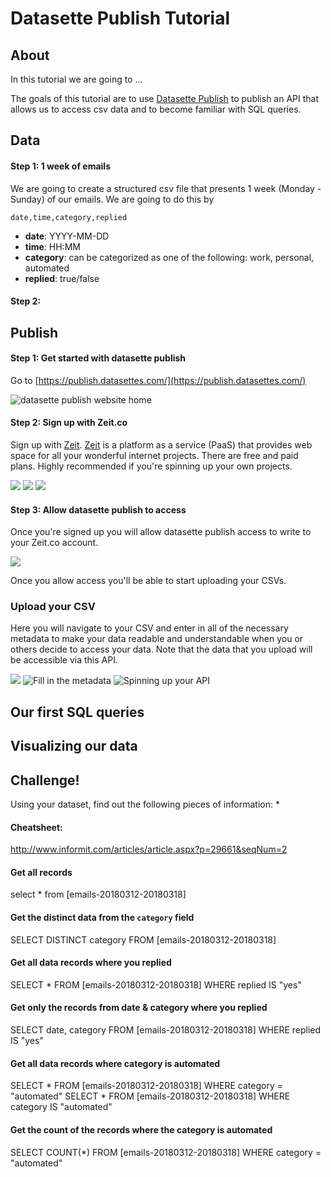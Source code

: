 # Datasette Publish Tutorial

## About

In this tutorial we are going to ...

The goals of this tutorial are to use [Datasette Publish]() to publish an API that allows us to access csv data and to become familiar with SQL queries. 


## Data

#### Step 1: 1 week of emails

We are going to create a structured csv file that presents 1 week (Monday - Sunday) of our emails. We are going to do this by 

```
date,time,category,replied 

```

* **date**: YYYY-MM-DD
* **time**: HH:MM
* **category**: can be categorized as one of the following: work, personal, automated
* **replied**: true/false


#### Step 2: 

## Publish

#### Step 1: Get started with datasette publish

Go to [https://publish.datasettes.com/](https://publish.datasettes.com/)

![datasette publish website home](001_dp_home.png)

#### Step 2: Sign up with Zeit.co

Sign up with [Zeit](https://zeit.co/). [Zeit](https://zeit.co/) is a platform as a service (PaaS) that provides web space for all your wonderful internet projects. There are free and paid plans. Highly recommended if you're spinning up your own projects.

![](002_signup_zeit.png)
![](003_authenticating.png)
![](004_loggedin.png)

#### Step 3: Allow datasette publish to access

Once you're signed up you will allow datasette publish access to write to your Zeit.co account. 

![](005_allowaccess.png)


Once you allow access you'll be able to start uploading your CSVs.

### Upload your CSV

Here you will navigate to your CSV and enter in all of the necessary metadata to make your data readable and understandable when you or others decide to access your data. Note that the data that you upload will be accessible via this API.

![](006_uploadcsv.png)
![Fill in the metadata]()
![Spinning up your API]()

## Our first SQL queries


## Visualizing our data


## Challenge!

Using your dataset, find out the following pieces of information:
* 


#### Cheatsheet:

http://www.informit.com/articles/article.aspx?p=29661&seqNum=2

#### Get all records
select * from [emails-20180312-20180318]

#### Get the distinct data from the `category` field
SELECT DISTINCT category FROM [emails-20180312-20180318]

#### Get all data records where you replied
SELECT * FROM [emails-20180312-20180318] WHERE replied IS "yes"

#### Get only the records from date & category where you replied
SELECT date, category FROM [emails-20180312-20180318] WHERE replied IS "yes"

#### Get all data records where category is automated
SELECT * FROM [emails-20180312-20180318] WHERE category = "automated"
SELECT * FROM [emails-20180312-20180318] WHERE category IS "automated"

#### Get the count of the records where the category is automated
SELECT COUNT(*) FROM [emails-20180312-20180318] WHERE category = "automated"





